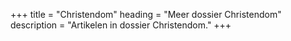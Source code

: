 +++
title       = "Christendom"
heading     = "Meer dossier Christendom"
description = "Artikelen in dossier Christendom."
+++

